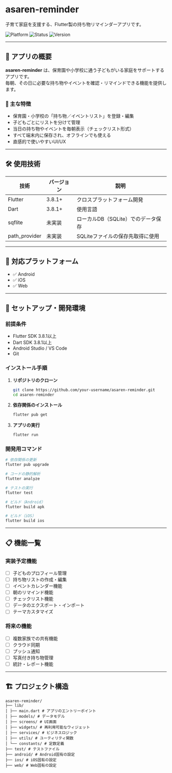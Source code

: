 # asaren-reminder

子育て家庭を支援する、Flutter製の持ち物リマインダーアプリです。

![Platform](https://img.shields.io/badge/platform-Flutter-blue)
![Status](https://img.shields.io/badge/status-WIP-orange)
![Version](https://img.shields.io/badge/version-1.0.0-green)

---

## 🌱 アプリの概要

**asaren-reminder** は、保育園や小学校に通う子どもがいる家庭をサポートするアプリです。  
毎朝、その日に必要な持ち物やイベントを確認・リマインドできる機能を提供します。

### 🧸 主な特徴

- 保育園・小学校の「持ち物／イベントリスト」を登録・編集
- 子どもごとにリストを分けて管理
- 当日の持ち物やイベントを毎朝表示（チェックリスト形式）
- すべて端末内に保存され、オフラインでも使える
- 直感的で使いやすいUI/UX

---

## 🛠 使用技術

| 技術       | バージョン | 説明                                 |
|------------|------------|--------------------------------------|
| Flutter    | 3.8.1+     | クロスプラットフォーム開発           |
| Dart       | 3.8.1+     | 使用言語                             |
| sqflite    | 未実装     | ローカルDB（SQLite）でのデータ保存   |
| path_provider | 未実装 | SQLiteファイルの保存先取得に使用     |

---

## 📱 対応プラットフォーム

- ✅ Android
- ✅ iOS  
- ✅ Web

---

## 🚀 セットアップ・開発環境

### 前提条件

- Flutter SDK 3.8.1以上
- Dart SDK 3.8.1以上
- Android Studio / VS Code
- Git

### インストール手順

1. **リポジトリのクローン**
   ```bash
   git clone https://github.com/your-username/asaren-reminder.git
   cd asaren-reminder
   ```

2. **依存関係のインストール**
   ```bash
   flutter pub get
   ```

3. **アプリの実行**
   ```bash
   flutter run
   ```

### 開発用コマンド

```bash
# 依存関係の更新
flutter pub upgrade

# コードの静的解析
flutter analyze

# テストの実行
flutter test

# ビルド（Android）
flutter build apk

# ビルド（iOS）
flutter build ios
```

---

## 📋 機能一覧

### 実装予定機能

- [ ] 子どものプロフィール管理
- [ ] 持ち物リストの作成・編集
- [ ] イベントカレンダー機能
- [ ] 朝のリマインド機能
- [ ] チェックリスト機能
- [ ] データのエクスポート・インポート
- [ ] テーマカスタマイズ

### 将来の機能

- [ ] 複数家族での共有機能
- [ ] クラウド同期
- [ ] プッシュ通知
- [ ] 写真付き持ち物管理
- [ ] 統計・レポート機能

---

## 🏗 プロジェクト構造

```
asaren-reminder/
├── lib/
│ ├── main.dart # アプリのエントリーポイント
│ ├── models/ # データモデル
│ ├── screens/ # UI画面
│ ├── widgets/ # 再利用可能なウィジェット
│ ├── services/ # ビジネスロジック
│ ├── utils/ # ユーティリティ関数
│ └── constants/ # 定数定義
├── test/ # テストファイル
├── android/ # Android固有の設定
├── ios/ # iOS固有の設定
├── web/ # Web固有の設定

```